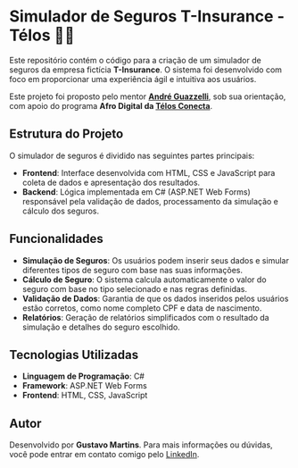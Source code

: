# Simulador de Seguros T-Insurance - Télos 💼🏦

Este repositório contém o código para a criação de um simulador de seguros da empresa fictícia **T-Insurance**. O sistema foi desenvolvido com foco em proporcionar uma experiência ágil e intuitiva aos usuários.

Este projeto foi proposto pelo mentor **[André Guazzelli](https://www.linkedin.com/in/andre-guazzelli/)**, sob sua orientação, com apoio do programa **Afro Digital da [Télos Conecta](https://www.telosconecta.com)**.

## Estrutura do Projeto

O simulador de seguros é dividido nas seguintes partes principais:

- **Frontend**: Interface desenvolvida com HTML, CSS e JavaScript para coleta de dados e apresentação dos resultados.
- **Backend**: Lógica implementada em C# (ASP.NET Web Forms) responsável pela validação de dados, processamento da simulação e cálculo dos seguros.

## Funcionalidades

- **Simulação de Seguros**: Os usuários podem inserir seus dados e simular diferentes tipos de seguro com base nas suas informações.
- **Cálculo de Seguro**: O sistema calcula automaticamente o valor do seguro com base no tipo selecionado e nas regras definidas.
- **Validação de Dados**: Garantia de que os dados inseridos pelos usuários estão corretos, como nome completo CPF e data de nascimento.
- **Relatórios**: Geração de relatórios simplificados com o resultado da simulação e detalhes do seguro escolhido.

## Tecnologias Utilizadas

- **Linguagem de Programação**: C#
- **Framework**: ASP.NET Web Forms
- **Frontend**: HTML, CSS, JavaScript

## Autor

Desenvolvido por **Gustavo Martins**. Para mais informações ou dúvidas, você pode entrar em contato comigo pelo [LinkedIn](https://www.linkedin.com/in/gustavo-henrique-martins-1b031929b/).
